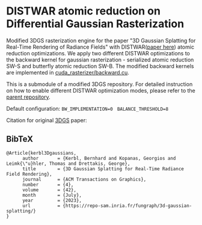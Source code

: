 # DISTWAR atomic reduction on Differential Gaussian Rasterization

Modified 3DGS rasterization engine for the paper "3D Gaussian Splatting for Real-Time Rendering of Radiance Fields" with DISTWAR([paper here](https://arxiv.org/abs/2401.05345)) atomic reduction optimizations. We apply two different DISTWAR optimizations to the backward kernel for gaussian rasterization - serialized atomic reduction SW-S and butterfly atomic reduction SW-B. The modified backward kernels are implemented in  [cuda_rasterizer/backward.cu](https://github.com/Accelsnow/diff-gaussian-rasterization-distwar/blob/04253792aad3ad348591332e62108f422cbb3bba/cuda_rasterizer/backward.cu). 

This is a submodule of a modified 3DGS repository. For detailed instruction on how to enable different DISTWAR optimization modes, please refer to the [parent repository](https://github.com/Accelsnow/gaussian-splatting-distwar).

Default configuration: `BW_IMPLEMENTATION=0` &nbsp; `BALANCE_THRESHOLD=8`

Citation for original [3DGS](https://repo-sam.inria.fr/fungraph/3d-gaussian-splatting/) paper:
<section class="section" id="BibTeX">
  <div class="container is-max-desktop content">
    <h2 class="title">BibTeX</h2>
    <pre><code>@Article{kerbl3Dgaussians,
      author       = {Kerbl, Bernhard and Kopanas, Georgios and Leimk{\"u}hler, Thomas and Drettakis, George},
      title        = {3D Gaussian Splatting for Real-Time Radiance Field Rendering},
      journal      = {ACM Transactions on Graphics},
      number       = {4},
      volume       = {42},
      month        = {July},
      year         = {2023},
      url          = {https://repo-sam.inria.fr/fungraph/3d-gaussian-splatting/}
}</code></pre>
  </div>
</section>
